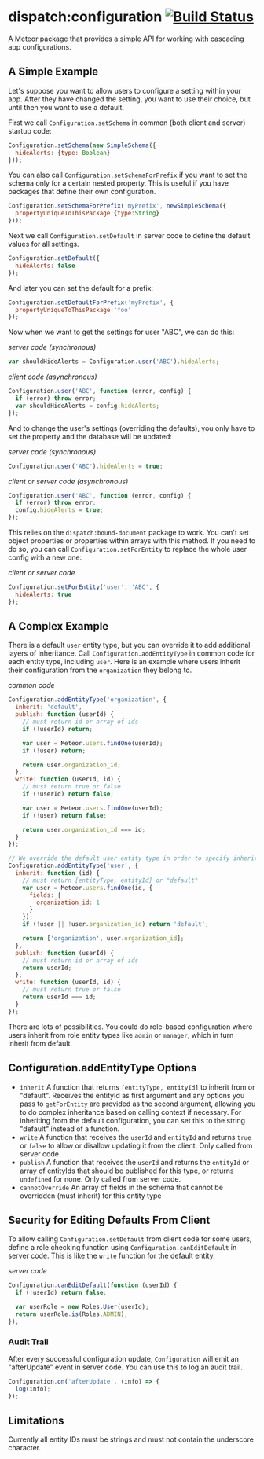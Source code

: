 dispatch:configuration [![Build Status](https://travis-ci.org/DispatchMe/meteor-configuration.svg?branch=master)](https://travis-ci.org/DispatchMe/meteor-configuration)
===============

A Meteor package that provides a simple API for working with cascading app configurations.

## A Simple Example

Let's suppose you want to allow users to configure a setting within your app. After they have changed the setting, you want to use their choice, but until then you want to use a default.

First we call `Configuration.setSchema` in common (both client and server) startup code:

```js
Configuration.setSchema(new SimpleSchema({
  hideAlerts: {type: Boolean}
}));
```

You can also call `Configuration.setSchemaForPrefix` if you want to set the schema only for a certain nested property. This is useful if you have packages that define their own configuration.

```js
Configuration.setSchemaForPrefix('myPrefix', newSimpleSchema({
  propertyUniqueToThisPackage:{type:String}
}));
```

Next we call `Configuration.setDefault` in server code to define the default values for all settings.

```js
Configuration.setDefault({
  hideAlerts: false
});
```

And later you can set the default for a prefix:

```js
Configuration.setDefaultForPrefix('myPrefix', {
  propertyUniqueToThisPackage:'foo'
});
```

Now when we want to get the settings for user "ABC", we can do this:

*server code (synchronous)*

```js
var shouldHideAlerts = Configuration.user('ABC').hideAlerts;
```

*client code (asynchronous)*

```js
Configuration.user('ABC', function (error, config) {
  if (error) throw error;
  var shouldHideAlerts = config.hideAlerts;
});
```

And to change the user's settings (overriding the defaults), you only have to set the property and the database will be updated:

*server code (synchronous)*

```js
Configuration.user('ABC').hideAlerts = true;
```

*client or server code (asynchronous)*

```js
Configuration.user('ABC', function (error, config) {
  if (error) throw error;
  config.hideAlerts = true;
});
```

This relies on the `dispatch:bound-document` package to work. You can't set object properties or properties within arrays with this method. If you need to do so, you can call `Configuration.setForEntity` to replace the whole user config with a new one:

*client or server code*

```js
Configuration.setForEntity('user', 'ABC', {
  hideAlerts: true
});
```

## A Complex Example

There is a default `user` entity type, but you can override it to add additional layers of inheritance. Call `Configuration.addEntityType` in common code for each entity type, including `user`. Here is an example where users inherit their configuration from the `organization` they belong to.

*common code*

```js
Configuration.addEntityType('organization', {
  inherit: 'default',
  publish: function (userId) {
    // must return id or array of ids
    if (!userId) return;

    var user = Meteor.users.findOne(userId);
    if (!user) return;

    return user.organization_id;
  },
  write: function (userId, id) {
    // must return true or false
    if (!userId) return false;

    var user = Meteor.users.findOne(userId);
    if (!user) return false;

    return user.organization_id === id;
  }
});

// We override the default user entity type in order to specify inheritance from org
Configuration.addEntityType('user', {
  inherit: function (id) {
    // must return [entityType, entityId] or "default"
    var user = Meteor.users.findOne(id, {
      fields: {
        organization_id: 1
      }
    });
    if (!user || !user.organization_id) return 'default';

    return ['organization', user.organization_id];
  },
  publish: function (userId) {
    // must return id or array of ids
    return userId;
  },
  write: function (userId, id) {
    // must return true or false
    return userId === id;
  }
});
```

There are lots of possibilities. You could do role-based configuration where users inherit from role entity types like `admin` or `manager`, which in turn inherit from default.

## Configuration.addEntityType Options

 * `inherit` A function that returns `[entityType, entityId]` to inherit from or "default". Receives the entityId as first argument and any options you pass to `getForEntity` are provided as the second argument, allowing you to do complex inheritance based on calling context if necessary. For inheriting from the default configuration, you can set this to the string "default" instead of a function.
 * `write` A function that receives the `userId` and `entityId` and returns `true` or `false` to allow or disallow updating it from the client. Only called from server code.
 * `publish` A function that receives the `userId` and returns the `entityId` or array of entityIds that should be published for this type, or returns `undefined` for none. Only called from server code.
 * `cannotOverride` An array of fields in the schema that cannot be overridden (must inherit) for this entity type

## Security for Editing Defaults From Client

To allow calling `Configuration.setDefault` from client code for some users, define a role checking function using `Configuration.canEditDefault` in server code. This is like the `write` function for the default entity.

*server code*

```js
Configuration.canEditDefault(function (userId) {
  if (!userId) return false;

  var userRole = new Roles.User(userId);
  return userRole.is(Roles.ADMIN);
});
```

### Audit Trail

After every successful configuration update, `Configuration` will emit an "afterUpdate" event in server code. You can use this to log an audit trail.

```js
Configuration.on('afterUpdate', (info) => {
  log(info);
});
```

## Limitations

Currently all entity IDs must be strings and must not contain the underscore character.
